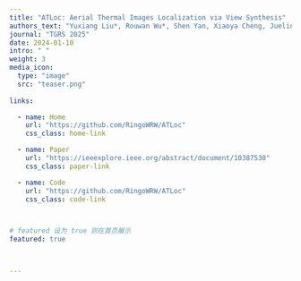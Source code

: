 ```yaml
---
title: "ATLoc: Aerial Thermal Images Localization via View Synthesis"
authors_text: "Yuxiang Liu*, Rouwan Wu*, Shen Yan, Xiaoya Cheng, Juelin Zhu, Yu Liu, **Maojun Zhang†**"
journal: "TGRS 2025"
date: 2024-01-10
intro: " "
weight: 3
media_icon:
  type: "image"
  src: "teaser.png"
  
links:

  - name: Home
    url: "https://github.com/RingoWRW/ATLoc"
    css_class: home-link

  - name: Paper
    url: "https://ieeexplore.ieee.org/abstract/document/10387530"
    css_class: paper-link

  - name: Code
    url: "https://github.com/RingoWRW/ATLoc"
    css_class: code-link



# featured 设为 true 则在首页展示
featured: true



---
```


